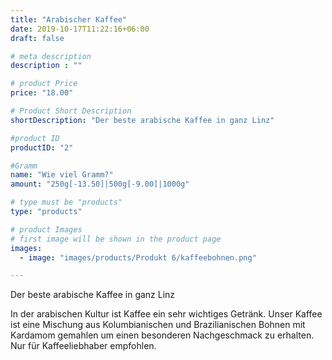 ```yaml
---
title: "Arabischer Kaffee"
date: 2019-10-17T11:22:16+06:00
draft: false

# meta description
description : ""

# product Price
price: "18.00"

# Product Short Description
shortDescription: "Der beste arabische Kaffee in ganz Linz"

#product ID
productID: "2"

#Gramm
name: "Wie viel Gramm?"
amount: "250g[-13.50]|500g[-9.00]|1000g"

# type must be "products"
type: "products"

# product Images
# first image will be shown in the product page
images:
  - image: "images/products/Produkt 6/kaffeebohnen.png"

---
```

Der beste arabische Kaffee in ganz Linz

In der arabischen Kultur ist Kaffee ein sehr wichtiges Getränk. Unser Kaffee ist eine Mischung aus Kolumbianischen und Brazilianischen Bohnen mit Kardamom gemahlen um einen besonderen Nachgeschmack zu erhalten. Nur für Kaffeeliebhaber empfohlen. 